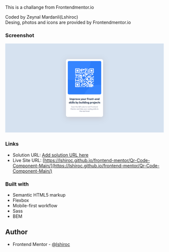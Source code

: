 This is a challange from Frontendmentor.io

Coded by Zeynal Mardanli(Lshiroc)           
Desing, photos and icons are provided by Frontendmentor.io



### Screenshot

![](./screenshot.png)

### Links

- Solution URL: [Add solution URL here](https://your-solution-url.com)
- Live Site URL: [https://lshiroc.github.io/frontend-mentor/Qr-Code-Component-Main/](https://lshiroc.github.io/frontend-mentor/Qr-Code-Component-Main/)


### Built with

- Semantic HTML5 markup
- Flexbox
- Mobile-first workflow
- Sass
- BEM


## Author

- Frontend Mentor - [@lshiroc](https://www.frontendmentor.io/profile/lshiroc)
